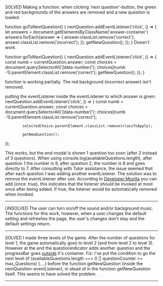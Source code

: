 SOLVED
Making a function: when clicking 'next question'-button, the green and red backgrounds of the answers 
are removed and a new question is loaded.

function goToNextQuestion() {
    nextQuestion.addEventListener('click', () => {
        let answers = document.getElementsByClassName('answer-container')
        answers.forEach(answer => {
            answer.classList.remove('correct');
            answer.classList.remove('incorrect');
        });
        getNewQuestion();
    }); 
}
Doesn't work.

function goToNextQuestion() {
    nextQuestion.addEventListener('click', () => {
        const numb = currentQuestion.answer;
        const choices = document.querySelectorAll('[data-number]');
        choices[numb -1].parentElement.classList.remove('correct');
        getNewQuestion();
    }); 
}

function is working partially. The red background (incorrect answer) isn't removed.

putting the eventListener inside the eventListener to which answer is given:
nextQuestion.addEventListener('click', () => {
            const numb = currentQuestion.answer;
            const choices = document.querySelectorAll('[data-number]');
            choices[numb -1].parentElement.classList.remove('correct');

            selectedChoice.parentElement.classList.remove(classToApply);
            
            getNewQuestion();
});

This works, but the end-modal is shown 1 question too soon (after 2 instead of 3 questions).
When using console.log(availableQuestions.length), after question 1 the number is 9, after question 2, 
the number is 8 and goes directly to 7. 
After consulting with Tutor assistance, the issue seemed that after each question I was adding another
eventListener. 
The solution was to remove the eventListener after use. 
According to [Developer.Mozilla](https://developer.mozilla.org/en-US/docs/Web/API/EventTarget/addEventListener)
you can add {once: true}, this indicates that the listener should be invoked at most once after being added. 
If true, the listener would be automatically removed when invoked.

----------------------
UNSOLVED
The user can turn on/off the sound and/or background music. The functions for this work, however,
when a user changes the default setting and refreshes the page, the user's changes don't stay and the default settings return.



----------------------
SOLVED
I made three levels of the game. After the number of questions for level 1, the game automatically goes to level 2 (and from level 2
to level 3). 
However at the end the questionindicator adds another question and the progressBar goes [outside](/workspace/MSP2-TriviaQuiz/assets/documents/questionindicator-flaw.png) it's container.
Fix: I've put the condition to go the next level (if (availableQuestions.length === 0 || questionCounter >= max_Questions) {....) before the function getNewQuestion 
(inside the nextQuestion-eventListener), in stead of in the function getNewQuestion itself. This seems to have solved the problem.

----------------------

